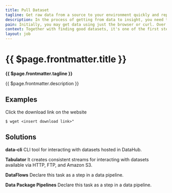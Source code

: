```yaml
---
title: Pull Dataset
tagline: Get raw data from a source to your environment quickly and repeatedly.
description: In the process of getting from data to insight, you need to download data from external sources.
pain: Initially, you may get data using just the browser or curl. Over time, you will want to pull using a CLI or library compatible with the Data Package specification.
context: Together with finding good datasets, it's one of the first steps of every data project.
layout: job
---
```


# {{ $page.frontmatter.title }}

**{{ $page.frontmatter.tagline }}**

{{ $page.frontmatter.description }}

## Examples

Click the download link on the website

```
$ wget <insert download link>"
```

## Solutions

**data-cli**
CLI tool for interacting with datasets hosted in DataHub.
 
**Tabulator**
It creates consistent streams for interacting with datasets available via HTTP, FTP, and Amazon S3.
 
**DataFlows**
Declare this task as a step in a data pipeline.
 
**Data Package Pipelines**
Declare this task as a step in a data pipeline.
